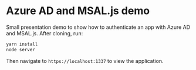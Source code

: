 # Azure AD and MSAL.js demo
Small presentation demo to show how to authenticate an app with Azure AD and MSAL.js. After cloning, run:

```bash
yarn install
node server
```

Then navigate to `https://localhost:1337` to view the application.
